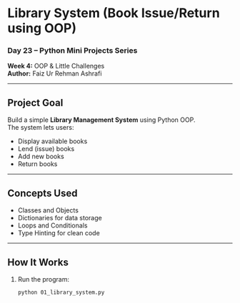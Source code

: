 # Library System (Book Issue/Return using OOP)

### Day 23 – Python Mini Projects Series  
**Week 4:** OOP & Little Challenges  
**Author:** Faiz Ur Rehman Ashrafi  

---

## Project Goal
Build a simple **Library Management System** using Python OOP.  
The system lets users:

- Display available books  
- Lend (issue) books  
- Add new books  
- Return books  

---

## Concepts Used
- Classes and Objects  
- Dictionaries for data storage  
- Loops and Conditionals  
- Type Hinting for clean code  

---

## How It Works
1. Run the program:  
   ```bash
   python 01_library_system.py
